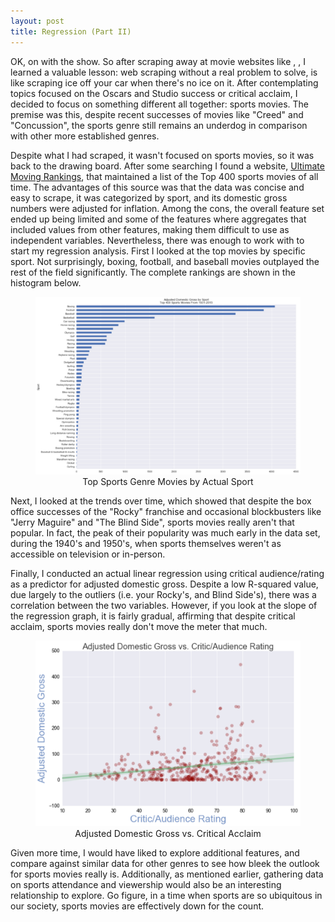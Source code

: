 ```yaml
---
layout: post
title: Regression (Part II)
---
```

OK, on with the show.  So after scraping away at movie websites like <a href="boxofficemojo.com"></a>, <a href="metacritic.com"></a>, I learned a valuable lesson:  web scraping without a real problem to solve, is like scraping ice off your car when there's no ice on it.  After contemplating topics focused on the Oscars and Studio success or critical acclaim, I decided to focus on something different all together:  sports movies.  The premise was this, despite recent successes of movies like "Creed" and "Concussion", the sports genre still remains an underdog in comparison with other more established genres.  
<p>Despite what I had scraped, it wasn't focused on sports movies, so it was back to the drawing board.  After some searching I found a website, <a href="http://www.ultimatemovierankings.com/Top-400-sports-movies/">Ultimate Moving Rankings</a>, that maintained a list of the Top 400 sports movies of all time.  The advantages of this source was that the data was concise and easy to scrape, it was categorized by sport, and its domestic gross numbers were adjusted for inflation.  Among the cons, the overall feature set ended up being limited and some of the features where aggregates that included values from other features, making them difficult to use as independent variables.  Nevertheless, there was enough to work with to start my regression analysis.  
First I looked at the top movies by specific sport.  Not surprisingly, boxing, football, and baseball movies outplayed the rest of the field significantly.  The complete rankings are shown in the histogram below.
<figure class="full">
    <a href="/images/top-sports-movies.png"><img src="/images/top-sports-movies.png"></a>
    <figcaption><center>Top Sports Genre Movies by Actual Sport</center></figcaption>
</figure>
Next, I looked at the trends over time, which showed that despite the box office successes of the "Rocky" franchise and occasional blockbusters like "Jerry Maguire" and "The Blind Side", sports movies really aren't that popular.  In fact, the peak of their popularity was much early in the data set, during the 1940's and 1950's, when sports themselves weren't as accessible on television or in-person.</p>
<p>Finally, I conducted an actual linear regression using critical audience/rating as a predictor for adjusted domestic gross.  Despite a low R-squared value, due largely to the outliers (i.e. your Rocky's, and Blind Side's), there was a correlation between the two variables.  However, if you look at the slope of the regression graph, it is fairly gradual, affirming that despite critical acclaim, sports movies really don't move the meter that much.  
<figure class="full">
    <a href="/images/sports-regression.png"><img src="/images/sports-regression.png"></a>
    <figcaption><center>Adjusted Domestic Gross vs. Critical Acclaim</center></figcaption>
</figure>
Given more time, I would have liked to explore additional features, and compare against similar data for other genres to see how bleek the outlook for sports movies really is.  Additionally, as mentioned earlier, gathering data on sports attendance and viewership would also be an interesting relationship to explore.  Go figure, in a time when sports are so ubiquitous in our society, sports movies are effectively down for the count.  
